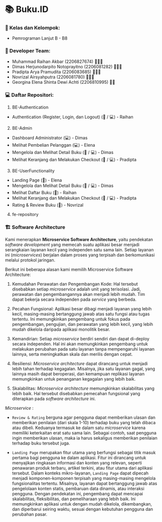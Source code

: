 # 📚 Buku.ID

### 📝 Kelas dan Kelompok:
* Pemrograman Lanjut B - B8

### 👤 Developer Team:
* Muhammad Raihan Akbar (2206827674) 🧔🏻‍♂️
* Dimas Herjunodarpito Notoprayitno (2206081282) 🧔🏻‍♂️
* Pradipta Arya Pramudita (2206083685) 🧔🏻‍♂️
* Novrizal Airsyahputra (2206081780) 🧔🏻‍♂️
* Georgina Elena Shinta Dewi Achti (2206810995) 👩🏻

### 💻 Daftar Repositori:

1. BE-Authentication

- Authentication (Register, Login, dan Logout)  (🙋 / 💻) - Raihan

2. BE-Admin

- Dashboard Administrator (💻) - Dimas
- Melihat Pembelian Pelanggan (💻) - Elena
- Mengelola dan Melihat Detail Buku  (🙋 / 💻) - Dimas
- Melihat Keranjang dan Melakukan Checkout  (🙋 / 💻) - Pradipta

3. BE-UserFunctionality

- Landing Page (🙋) - Elena
- Mengelola dan Melihat Detail Buku  (🙋 / 💻) - Dimas
- Melihat Daftar Buku (🙋) - Raihan
- Melihat Keranjang dan Melakukan Checkout  (🙋 / 💻) - Pradipta
- Rating & Review Buku  (🙋) - Novrizal

4. fe-repository

### 🏗️ Software Architecture
Kami menerapkan **Microservice Software Architecture**, yaitu pendekatan _software development_ yang memecah suatu aplikasi besar menjadi serangkaian layanan kecil yang independen satu sama lain. Setiap layanan ini (_microservices_) berjalan dalam proses yang terpisah dan berkomunikasi melalui protokol jaringan.

Berikut ini beberapa alasan kami memilih Microservice Software Architecture:

1. Kemudahan Perawatan dan Pengembangan Kode: Hal tersebut disebabkan setiap _microservice_ adalah unit yang terisolasi. Jadi, perawatan dan pengembangannya akan menjadi lebih mudah. Tim dapat bekerja secara independen pada _service_ yang berbeda.

2. Pecahan Fungsional: Aplikasi besar dibagi menjadi layanan yang lebih kecil, masing-masing bertanggung jawab atas satu fungsi atau tugas tertentu. Ini memungkinkan pengembang untuk fokus pada pengembangan, pengujian, dan perawatan yang lebih kecil, yang lebih mudah dikelola daripada aplikasi monolitik besar.

3. Kemandirian: Setiap _microservice_ berdiri sendiri dan dapat di-deploy secara independen. Hal ini akan memungkinkan pengembang untuk melakukan perubahan pada satu layanan tanpa mempengaruhi layanan lainnya, serta meningkatkan skala dan merilis dengan cepat.

4. Resiliensi: _Microservice architecture_ dapat dirancang untuk menjadi lebih tahan terhadap kegagalan. Misalnya, jika satu layanan gagal, yang lainnya masih dapat beroperasi, dan kemampuan replikasi layanan memungkinkan untuk penanganan kegagalan yang lebih baik.

5. Skalabilitas: _Microservice architecture_ memungkinkan skalabilitas yang lebih baik. Hal tersebut disebabkan pemecahan fungsional yang diterapkan pada _software architecture_ ini.

_Microservice_ : </br>
- `Review & Rating` berguna agar pengguna dapat memberikan ulasan dan memberikan penilaian (dari skala 1-10) terhadap buku yang telah dibaca atau dibeli.
  Keduanya termasuk ke dalam satu _microservice_ karena memiliki keterkaitan erat satu sama lain.
  Sebagai contoh, saat pengguna ingin memberikan ulasan, maka ia harus sekaligus memberikan penilaian terhadap buku tersebut juga.

- `Landing Page` merupakan fitur utama yang berfungsi sebagai titik masuk pertama bagi pengguna ke dalam aplikasi.
  Fitur ini dirancang untuk menyajikan ringkasan informasi dan konten yang relevan, seperti penawaran produk terbaru, artikel terkini, atau fitur utama dari aplikasi tersebut. Dalam konteks mikro-layanan,
  `Landing Page` dapat dipecah menjadi komponen-komponen terpisah yang masing-masing mengelola fungsionalitas tertentu. Misalnya, layanan dapat bertanggung jawab atas pengelolaan konten statis, pembaruan data dinamis, atau interaksi pengguna.
  Dengan pendekatan ini, pengembang dapat mencapai skalabilitas, fleksibilitas, dan pemeliharaan yang lebih baik. Ini memungkinkan aplikasi untuk dengan mudah dikelola, dikembangkan, dan diperbarui seiring waktu, sesuai dengan kebutuhan pengguna dan perubahan pasar.